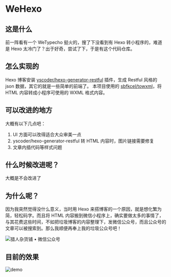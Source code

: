 # WeHexo
## 这是什么
前一阵看有一个 WeTypecho 挺火的，搜了下没看到有 Hexo 转小程序的，难道是 Hexo 太冷门了？出于好奇，尝试了下，于是有这个代码仓库。

## 怎么实现的
Hexo 博客安装 [yscoder/hexo-generator-restful](https://github.com/yscoder/hexo-generator-restful) 插件，生成 Restful 风格的 json 数据，其它的就是一些简单的前端了。
本项目使用的 [sbfkcel/towxml](https://github.com/sbfkcel/towxml)，将 HTML 内容转成小程序可使用的 WXML 格式内容。

## 可以改进的地方
大概有以下几点吧：
1. UI 方面可以改得适合大众审美一点
2. yscoder/hexo-generator-restful 转 HTML 内容时，图片链接需要修复
3. 文章内插代码等样式问题

## 什么时候改进呢？
大概是不会改进了

## 为什么呢？
因为我突然觉得没什么意义，当时用 Hexo 来搭博客的一个原因，就是想化繁为简，轻松码字。而且将 HTML 内容搬到微信小程序上，确实要做太多的事情了，与其花费这些时间，不如把垃圾博客的内容整理下，发微信公众号，而且公众号的文章可以被搜索到。那么我顺便再奉上我的垃圾公众号吧！

![猎人杂货铺 • 微信公众号](https://hunterx.xyz/images/wechat-qrcode.jpg "猎人杂货铺 • 微信公众号")

## 目前的效果
![demo](https://github.com/HunterXuan/WeHexo/blob/master/demo.gif "demo")
